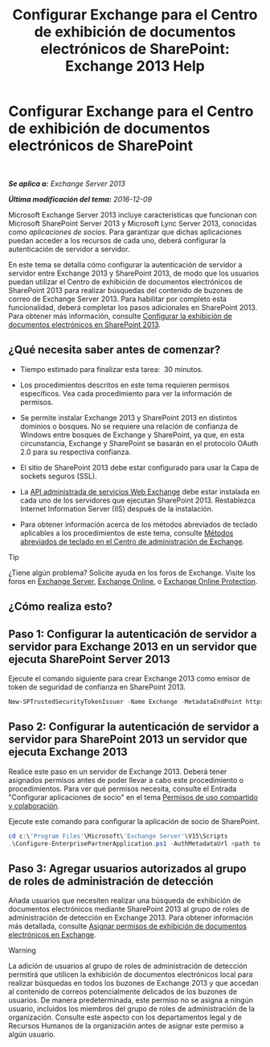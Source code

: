 ﻿---
title: 'Configurar Exchange para el Centro de exhibición de documentos electrónicos de SharePoint: Exchange 2013 Help'
TOCTitle: Configurar Exchange para el Centro de exhibición de documentos electrónicos de SharePoint
ms:assetid: 795c1a3b-295c-4ee5-ade9-52cf3fda3f19
ms:mtpsurl: https://technet.microsoft.com/es-es/library/JJ218665(v=EXCHG.150)
ms:contentKeyID: 49116324
ms.date: 04/23/2018
mtps_version: v=EXCHG.150
ms.translationtype: HT
---

# Configurar Exchange para el Centro de exhibición de documentos electrónicos de SharePoint

 

_**Se aplica a:** Exchange Server 2013_

_**Última modificación del tema:** 2016-12-09_

Microsoft Exchange Server 2013 incluye características que funcionan con Microsoft SharePoint Server 2013 y Microsoft Lync Server 2013, conocidas como *aplicaciones de socios*. Para garantizar que dichas aplicaciones puedan acceder a los recursos de cada uno, deberá configurar la autenticación de servidor a servidor.

En este tema se detalla cómo configurar la autenticación de servidor a servidor entre Exchange 2013 y SharePoint 2013, de modo que los usuarios puedan utilizar el Centro de exhibición de documentos electrónicos de SharePoint 2013 para realizar búsquedas del contenido de buzones de correo de Exchange Server 2013. Para habilitar por completo esta funcionalidad, deberá completar los pasos adicionales en SharePoint 2013. Para obtener más información, consulte [Configurar la exhibición de documentos electrónicos en SharePoint 2013](https://go.microsoft.com/fwlink/?linkid=257727).

## ¿Qué necesita saber antes de comenzar?

  - Tiempo estimado para finalizar esta tarea:  30 minutos.

  - Los procedimientos descritos en este tema requieren permisos específicos. Vea cada procedimiento para ver la información de permisos.

  - Se permite instalar Exchange 2013 y SharePoint 2013 en distintos dominios o bosques. No se requiere una relación de confianza de Windows entre bosques de Exchange y SharePoint, ya que, en esta circunstancia, Exchange y SharePoint se basarán en el protocolo OAuth 2.0 para su respectiva confianza.

  - El sitio de SharePoint 2013 debe estar configurado para usar la Capa de sockets seguros (SSL).

  - La [API administrada de servicios Web Exchange](https://go.microsoft.com/fwlink/?linkid=257726) debe estar instalada en cada uno de los servidores que ejecutan SharePoint 2013. Restablezca Internet Information Server (IIS) después de la instalación.

  - Para obtener información acerca de los métodos abreviados de teclado aplicables a los procedimientos de este tema, consulte [Métodos abreviados de teclado en el Centro de administración de Exchange](keyboard-shortcuts-in-the-exchange-admin-center-exchange-online-protection-help.md).


> [!TIP]
> ¿Tiene algún problema? Solicite ayuda en los foros de Exchange. Visite los foros en <A href="https://go.microsoft.com/fwlink/p/?linkid=60612">Exchange Server</A>, <A href="https://go.microsoft.com/fwlink/p/?linkid=267542">Exchange Online</A>, o <A href="https://go.microsoft.com/fwlink/p/?linkid=285351">Exchange Online Protection</A>.



## ¿Cómo realiza esto?

## Paso 1: Configurar la autenticación de servidor a servidor para Exchange 2013 en un servidor que ejecuta SharePoint Server 2013

Ejecute el comando siguiente para crear Exchange 2013 como emisor de token de seguridad de confianza en SharePoint 2013.

```powershell
New-SPTrustedSecurityTokenIssuer -Name Exchange -MetadataEndPoint https://<Exchange Server Name or FQDN>/autodiscover/metadata/json/1
```

## Paso 2: Configurar la autenticación de servidor a servidor para SharePoint 2013 un servidor que ejecuta Exchange 2013

Realice este paso en un servidor de Exchange 2013. Deberá tener asignados permisos antes de poder llevar a cabo este procedimiento o procedimientos. Para ver qué permisos necesita, consulte el Entrada "Configurar aplicaciones de socio" en el tema [Permisos de uso compartido y colaboración](sharing-and-collaboration-permissions-exchange-2013-help.md).

Ejecute este comando para configurar la aplicación de socio de SharePoint.

```powershell
cd c:\'Program Files'\Microsoft\'Exchange Server'\V15\Scripts
.\Configure-EnterprisePartnerApplication.ps1 -AuthMetadataUrl <path to SharePoint AuthMetadataUrl> -ApplicationType SharePoint
```

## Paso 3: Agregar usuarios autorizados al grupo de roles de administración de detección

Añada usuarios que necesiten realizar una búsqueda de exhibición de documentos electrónicos mediante SharePoint 2013 al grupo de roles de administración de detección en Exchange 2013. Para obtener información más detallada, consulte [Asignar permisos de exhibición de documentos electrónicos en Exchange](assign-ediscovery-permissions-in-exchange-exchange-2013-help.md).


> [!WARNING]
> La adición de usuarios al grupo de roles de administración de detección permitirá que utilicen la exhibición de documentos electrónicos local para realizar búsquedas en todos los buzones de Exchange&nbsp;2013 y que accedan al contenido de correos potencialmente delicados de los buzones de usuarios. De manera predeterminada, este permiso no se asigna a ningún usuario, incluidos los miembros del grupo de roles de administración de la organización. Consulte este aspecto con los departamentos legal y de Recursos Humanos de la organización antes de asignar este permiso a algún usuario.


